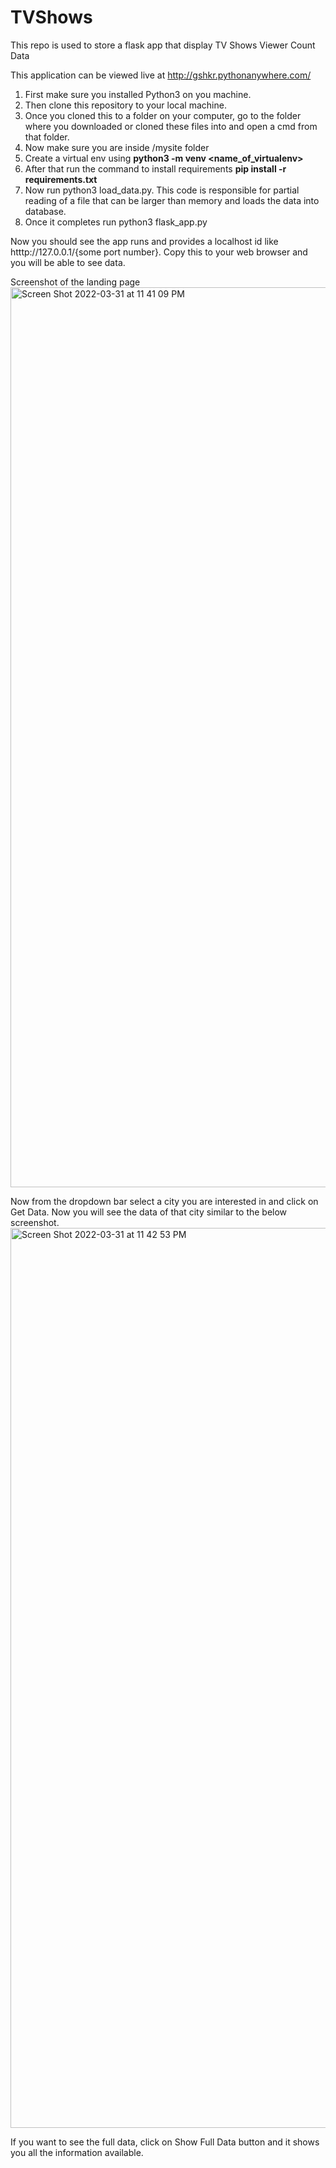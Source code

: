 # TVShows
This repo is used to store a flask app that display TV Shows Viewer Count Data 


This application can be viewed live at http://gshkr.pythonanywhere.com/

1) First make sure you installed Python3 on you machine.
2) Then clone this repository to your local machine.
3) Once you cloned this to a folder on your computer, go to the folder where you downloaded or cloned these files into and open a cmd from that folder.
4) Now make sure you are inside /mysite folder
5) Create a virtual env using **python3 -m venv <name_of_virtualenv>**
6) After that run the command to install requirements **pip install -r requirements.txt**
7) Now run python3 load_data.py. This code is responsible for partial reading of a file that can be larger than memory and loads the data into database.
8) Once it completes run python3 flask_app.py

Now you should see the app runs and provides a localhost id like htttp://127.0.0.1/{some port number}. Copy this to your web browser and you will be able
to see data.

Screenshot of the landing page
<img width="1440" alt="Screen Shot 2022-03-31 at 11 41 09 PM" src="https://user-images.githubusercontent.com/21229628/161190981-5e236aac-f243-4e42-b803-5839d59ee5c1.png">


Now from the dropdown bar select a city you are interested in and click on Get Data. Now you will see the data of that city similar to the below screenshot.
<img width="1440" alt="Screen Shot 2022-03-31 at 11 42 53 PM" src="https://user-images.githubusercontent.com/21229628/161191057-d95db4de-182d-43b2-a158-f80dc2661fbb.png">

If you want to see the full data, click on Show Full Data button and it shows you all the information available.
